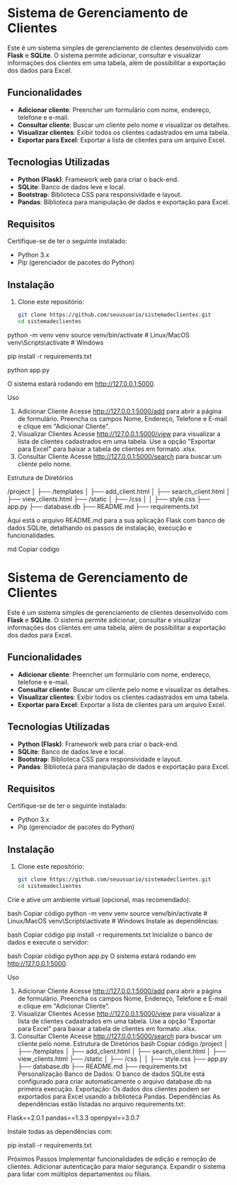 # Sistema de Gerenciamento de Clientes

Este é um sistema simples de gerenciamento de clientes desenvolvido com **Flask** e **SQLite**. O sistema permite adicionar, consultar e visualizar informações dos clientes em uma tabela, além de possibilitar a exportação dos dados para Excel.

## Funcionalidades

- **Adicionar cliente**: Preencher um formulário com nome, endereço, telefone e e-mail.
- **Consultar cliente**: Buscar um cliente pelo nome e visualizar os detalhes.
- **Visualizar clientes**: Exibir todos os clientes cadastrados em uma tabela.
- **Exportar para Excel**: Exportar a lista de clientes para um arquivo Excel.

## Tecnologias Utilizadas

- **Python (Flask)**: Framework web para criar o back-end.
- **SQLite**: Banco de dados leve e local.
- **Bootstrap**: Biblioteca CSS para responsividade e layout.
- **Pandas**: Biblioteca para manipulação de dados e exportação para Excel.

## Requisitos

Certifique-se de ter o seguinte instalado:

- Python 3.x
- Pip (gerenciador de pacotes do Python)

## Instalação

1. Clone este repositório:
   ```bash
   git clone https://github.com/seuusuario/sistemadeclientes.git
   cd sistemadeclientes

python -m venv venv
source venv/bin/activate  # Linux/MacOS
venv\Scripts\activate  # Windows

pip install -r requirements.txt

python app.py

O sistema estará rodando em http://127.0.0.1:5000.

Uso
1. Adicionar Cliente
Acesse http://127.0.0.1:5000/add para abrir a página de formulário.
Preencha os campos Nome, Endereço, Telefone e E-mail e clique em "Adicionar Cliente".
2. Visualizar Clientes
Acesse http://127.0.0.1:5000/view para visualizar a lista de clientes cadastrados em uma tabela.
Use a opção "Exportar para Excel" para baixar a tabela de clientes em formato .xlsx.
3. Consultar Cliente
Acesse http://127.0.0.1:5000/search para buscar um cliente pelo nome.

Estrutura de Diretórios

/project
│
├── /templates
│   ├── add_client.html
│   ├── search_client.html
│   ├── view_clients.html
├── /static
│   ├── /css
│   │   ├── style.css
├── app.py
├── database.db
├── README.md
├── requirements.txt


Aqui está o arquivo README.md para a sua aplicação Flask com banco de dados SQLite, detalhando os passos de instalação, execução e funcionalidades.

md
Copiar código
# Sistema de Gerenciamento de Clientes

Este é um sistema simples de gerenciamento de clientes desenvolvido com **Flask** e **SQLite**. O sistema permite adicionar, consultar e visualizar informações dos clientes em uma tabela, além de possibilitar a exportação dos dados para Excel.

## Funcionalidades

- **Adicionar cliente**: Preencher um formulário com nome, endereço, telefone e e-mail.
- **Consultar cliente**: Buscar um cliente pelo nome e visualizar os detalhes.
- **Visualizar clientes**: Exibir todos os clientes cadastrados em uma tabela.
- **Exportar para Excel**: Exportar a lista de clientes para um arquivo Excel.

## Tecnologias Utilizadas

- **Python (Flask)**: Framework web para criar o back-end.
- **SQLite**: Banco de dados leve e local.
- **Bootstrap**: Biblioteca CSS para responsividade e layout.
- **Pandas**: Biblioteca para manipulação de dados e exportação para Excel.

## Requisitos

Certifique-se de ter o seguinte instalado:

- Python 3.x
- Pip (gerenciador de pacotes do Python)

## Instalação

1. Clone este repositório:
   ```bash
   git clone https://github.com/seuusuario/sistemadeclientes.git
   cd sistemadeclientes
Crie e ative um ambiente virtual (opcional, mas recomendado):

bash
Copiar código
python -m venv venv
source venv/bin/activate  # Linux/MacOS
venv\Scripts\activate  # Windows
Instale as dependências:

bash
Copiar código
pip install -r requirements.txt
Inicialize o banco de dados e execute o servidor:

bash
Copiar código
python app.py
O sistema estará rodando em http://127.0.0.1:5000.

Uso
1. Adicionar Cliente
Acesse http://127.0.0.1:5000/add para abrir a página de formulário.
Preencha os campos Nome, Endereço, Telefone e E-mail e clique em "Adicionar Cliente".
2. Visualizar Clientes
Acesse http://127.0.0.1:5000/view para visualizar a lista de clientes cadastrados em uma tabela.
Use a opção "Exportar para Excel" para baixar a tabela de clientes em formato .xlsx.
3. Consultar Cliente
Acesse http://127.0.0.1:5000/search para buscar um cliente pelo nome.
Estrutura de Diretórios
bash
Copiar código
/project
│
├── /templates
│   ├── add_client.html
│   ├── search_client.html
│   ├── view_clients.html
├── /static
│   ├── /css
│   │   ├── style.css
├── app.py
├── database.db
├── README.md
├── requirements.txt
Personalização
Banco de Dados: O banco de dados SQLite está configurado para criar automaticamente o arquivo database.db na primeira execução.
Exportação: Os dados dos clientes podem ser exportados para Excel usando a biblioteca Pandas.
Dependências
As dependências estão listadas no arquivo requirements.txt:

Flask==2.0.1
pandas==1.3.3
openpyxl==3.0.7

Instale todas as dependências com:

pip install -r requirements.txt

Próximos Passos
Implementar funcionalidades de edição e remoção de clientes.
Adicionar autenticação para maior segurança.
Expandir o sistema para lidar com múltiplos departamentos ou filiais.
